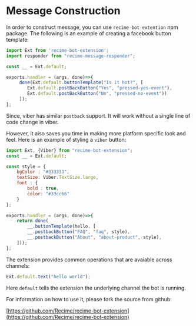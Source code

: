 # Message Construction

In order to construct message, you can use `recime-bot-extention` npm package. The following is an example of creating a facebook button template:


```javascript
import Ext from 'recime-bot-extension';
import responder from "recime-message-responder";

const __ = Ext.default;

exports.handler = (args, done)=>{
     done(Ext.default.buttonTemplate("Is it hot?", [
		Ext.default.postBackButton("Yes", "pressed-yes-event"),
		Ext.default.postBackButton("No", "pressed-no-event"))
     ]);   
};
```

Since, viber has similar `postback` support. It will work without a single line of code change in viber.


However, it also saves you time in making more platform specific look and feel. Here is an example of styling a `viber` button:

```javascript
import Ext, {Viber} from "recime-bot-extension";
const __ = Ext.default;

const style = {
	bgColor : "#333333",
	textSize: Viber.TextSize.large,
	font : {
		bold : true,
		color: "#33cc66"
	}	
};

exports.handler = (args, done)=>{
    return done(
		__.buttonTemplate(hello, [
		__.postbackButton("FAQ", "faq", style),
		__.postbackButton("About", "about-product", style),
	]));
};
```

The extension provides common operations that are avaiable across channels:

```javascript
Ext.default.text("hello world");
```

Here `default` tells the extension the underlying channel the bot is running.

For information on how to use it, please fork the source from github:

[https://github.com/Recime/recime-bot-extension](https://github.com/Recime/recime-bot-extension)

